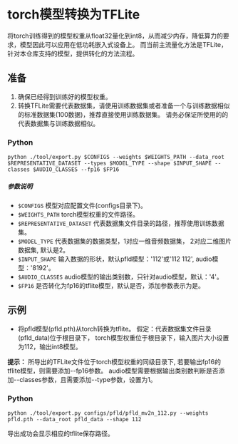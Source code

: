 # torch模型转换为TFLite

将torch训练得到的模型权重从float32量化到int8，从而减少内存，降低算力的要求，模型因此可以应用在低功耗嵌入式设备上。
而当前主流量化方法是TFLite，针对本仓库支持的模型，提供转化的方法流程。

## 准备

1. 确保已经得到训练好的模型权重。
2. 转换TFLite需要代表数据集，请使用训练数据集或者准备一个与训练数据相似的标准数据集(100数据)，推荐直接使用训练数据集。
请务必保证所使用的的代表数据集与训练数据相似。

### Python
```shell
python ./tool/export.py $CONFIGS --weights $WEIGHTS_PATH --data_root $REPRESENTATIVE_DATASET --types $MODEL_TYPE --shape $INPUT_SHAPE --classes $AUDIO_CLASSES --fp16 $FP16
```

##### 参数说明
- `$CONFIGS` 模型对应配置文件(configs目录下)。
- `$WEIGHTS_PATH` torch模型权重的文件路径。
- `$REPRESENTATIVE_DATASET` 代表数据集文件目录的路径，推荐使用训练数据集。
- `$MODEL_TYPE` 代表数据集的数据类型，1对应一维音频数据集， 2对应二维图片数据集, 默认是2。
- `$INPUT_SHAPE` 输入数据的形状，默认pfld模型：'112'或'112 112', audio模型：'8192'。
- `$AUDIO_CLASSES` audio模型的输出类别数，只针对audio模型，默认：'4'。
- `$FP16` 是否转化为fp16的tflite模型，默认是否，添加参数表示为是。

## 示例

- 将pfld模型(pfld.pth)从torch转换为tflite。 假定：代表数据集文件目录(pfld_data)位于根目录下，
torch模型权重位于根目录下，输入图片大小设置为112，输出int8模型。

**提示：** 所导出的TFLite文件位于torch模型权重的同级目录下, 若要输出fp16的tflite模型，则需要添加--fp16参数。
audio模型需要根据输出类别数判断是否添加--classes参数，且需要添加--type参数，设置为1。

### Python
```shell
python ./tool/export.py configs/pfld/pfld_mv2n_112.py --weights pfld.pth --data_root pfld_data --shape 112
```
导出成功会显示相应的tflite保存路径。